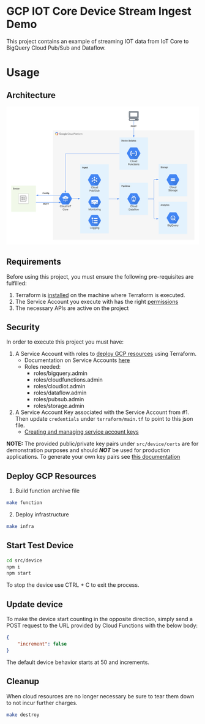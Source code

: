 # GCP IOT Core Device Stream Ingest Demo

This project contains an example of streaming IOT data from IoT Core to BigQuery Cloud Pub/Sub and Dataflow. 

# Usage

## Architecture

![](/resources/IOT_Core_Device_Stream_Ingest_Demo.png)

## Requirements

Before using this project, you must ensure the following pre-requisites are fulfilled: 

1. Terraform is [installed](#software-dependencies) on the machine where Terraform is executed.
2. The Service Account you execute with has the right [permissions](#security)
3. The necessary APIs are active on the project

## Security 

In order to execute this project you must have:

1. A Service Account with roles to [deploy GCP resources](#deploy-gcp-resources) using Terraform.
    - Documentation on Service Accounts [here](https://cloud.google.com/iam/docs/creating-managing-service-accounts)
    - Roles needed:
        - roles/bigquery.admin
        - roles/cloudfunctions.admin
        - roles/cloudiot.admin
        - roles/dataflow.admin
        - roles/pubsub.admin
        - roles/storage.admin
2. A Service Account Key associated with the Service Account from #1. Then update `credentials` under `terraform/main.tf` to point to this json file. 
    - [Creating and managing service account keys](https://cloud.google.com/iam/docs/creating-managing-service-account-keys)


**NOTE:** The provided public/private key pairs under `src/device/certs` are for demonstration purposes and should ***NOT*** be used for production applications. To generate your own key pairs see [this documentation](https://cloud.google.com/iot/docs/how-tos/credentials/keys)

## Deploy GCP Resources

1. Build function archive file

```bash
make function
```

2. Deploy infrastructure
```bash
make infra
```

## Start Test Device

```bash
cd src/device
npm i
npm start
```

To stop the device use CTRL + C to exit the process. 

## Update device 

To make the device start counting in the opposite direction, simply send a POST request to the URL provided by Cloud Functions with the below body:

```json
{
    "increment": false
}
```

The default device behavior starts at 50 and increments. 

## Cleanup

When cloud resources are no longer necessary be sure to tear them down to not incur further charges. 

```bash
make destroy
```
